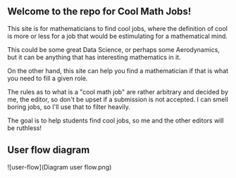 ## Welcome to the repo for Cool Math Jobs! 

This site is for mathematicians to find cool jobs, where the definition of cool 
is more or less for a job that would be estimulating for a mathematical mind.

This could be some great Data Science, or perhaps some Aerodynamics, but it can be 
anything that has interesting mathematics in it. 

On the other hand, this site can help you find a mathematician if that is what you 
need to fill a given role. 

The rules as to what is a "cool math job" are rather arbitrary and decided by me, 
the editor, so don't be upset if a submission is not accepted. I can smell boring
jobs, so I'll use that to filter heavily. 

The goal is to help students find cool jobs, so me and the other editors 
will be ruthless! 

## User flow diagram
![user-flow](Diagram user flow.png)
